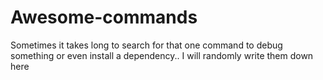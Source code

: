 # Awesome-commands
Sometimes it takes long to search for that one command to debug something or even install a dependency.. I will randomly write them down here
